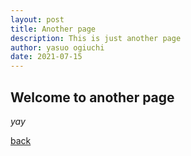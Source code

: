```yaml
---
layout: post
title: Another page
description: This is just another page
author: yasuo ogiuchi
date: 2021-07-15
---
```


## Welcome to another page

_yay_

[back](./)
